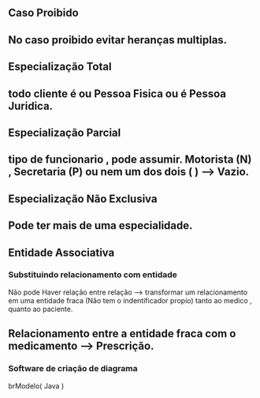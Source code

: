 ## Caso Proibido
No caso proibido evitar heranças multiplas. 
---

## Especialização Total

todo cliente é ou Pessoa Fisica ou é Pessoa Juridica.
---

## Especialização Parcial

tipo de funcionario , pode assumir. Motorista (N) , Secretaria (P) ou nem um dos dois ( ) --> Vazio.
---
 
## Especialização Não Exclusiva

Pode ter mais de uma especialidade.
---

## Entidade Associativa

### Substituindo relacionamento com entidade

Não pode Haver relação entre relação --> transformar um relacionamento em uma entidade fraca (Não tem o indentificador propio) tanto ao medico , quanto ao paciente.

Relacionamento entre a entidade fraca com o medicamento --> Prescrição.
---

### Software de criação de diagrama
brModelo( Java )


